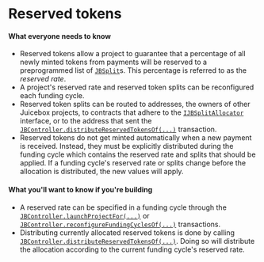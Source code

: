 # Reserved tokens

#### What everyone needs to know

* Reserved tokens allow a project to guarantee that a percentage of all newly minted tokens from payments will be reserved to a preprogrammed list of [`JBSplit`](/dev/api/v2/data-structures/jbsplit.md)s. This percentage is referred to as the *reserved rate*.
* A project's reserved rate and reserved token splits can be reconfigured each funding cycle.
* Reserved token splits can be routed to addresses, the owners of other Juicebox projects, to contracts that adhere to the [`IJBSplitAllocator`](/dev/api/v2/interfaces/ijbsplitallocator.md) interface, or to the address that sent the [`JBController.distributeReservedTokensOf(...)`](/dev/api/v2/contracts/or-controllers/jbcontroller/write/distributereservedtokensof.md) transaction.
* Reserved tokens do not get minted automatically when a new payment is received. Instead, they must be explicitly distributed during the funding cycle which contains the reserved rate and splits that should be applied. If a funding cycle's reserved rate or splits change before the allocation is distributed, the new values will apply.

#### What you'll want to know if you're building

* A reserved rate can be specified in a funding cycle through the [`JBController.launchProjectFor(...)`](/dev/api/v2/contracts/or-controllers/jbcontroller/write/launchprojectfor.md) or [`JBController.reconfigureFundingCyclesOf(...)`](/dev/api/v2/contracts/or-controllers/jbcontroller/write/reconfigurefundingcyclesof.md) transactions.
* Distributing currently allocated reserved tokens is done by calling [`JBController.distributeReservedTokensOf(...)`](/dev/api/v2/contracts/or-controllers/jbcontroller/write/distributereservedtokensof.md). Doing so will distribute the allocation according to the current funding cycle's reserved rate.
